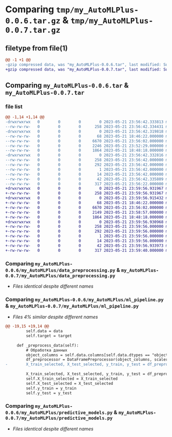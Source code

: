 # Comparing `tmp/my_AutoMLPlus-0.0.6.tar.gz` & `tmp/my_AutoMLPlus-0.0.7.tar.gz`

## filetype from file(1)

```diff
@@ -1 +1 @@
-gzip compressed data, was "my_AutoMLPlus-0.0.6.tar", last modified: Sun May 21 23:56:42 2023, max compression
+gzip compressed data, was "my_AutoMLPlus-0.0.7.tar", last modified: Sun May 21 23:59:56 2023, max compression
```

## Comparing `my_AutoMLPlus-0.0.6.tar` & `my_AutoMLPlus-0.0.7.tar`

### file list

```diff
@@ -1,14 +1,14 @@
-drwxrwxrwx   0        0        0        0 2023-05-21 23:56:42.333813 my_AutoMLPlus-0.0.6/
--rw-rw-rw-   0        0        0      258 2023-05-21 23:56:42.334431 my_AutoMLPlus-0.0.6/PKG-INFO
-drwxrwxrwx   0        0        0        0 2023-05-21 23:56:42.319818 my_AutoMLPlus-0.0.6/my_AutoMLPlus/
--rw-rw-rw-   0        0        0       68 2023-05-21 18:46:22.000000 my_AutoMLPlus-0.0.6/my_AutoMLPlus/__init__.py
--rw-rw-rw-   0        0        0     6670 2023-05-21 23:56:02.000000 my_AutoMLPlus-0.0.6/my_AutoMLPlus/data_preprocessing.py
--rw-rw-rw-   0        0        0     2246 2023-05-21 23:52:29.000000 my_AutoMLPlus-0.0.6/my_AutoMLPlus/ml_pipeline.py
--rw-rw-rw-   0        0        0     1864 2023-05-21 18:48:18.000000 my_AutoMLPlus-0.0.6/my_AutoMLPlus/predictive_models.py
-drwxrwxrwx   0        0        0        0 2023-05-21 23:56:42.332816 my_AutoMLPlus-0.0.6/my_AutoMLPlus.egg-info/
--rw-rw-rw-   0        0        0      258 2023-05-21 23:56:42.000000 my_AutoMLPlus-0.0.6/my_AutoMLPlus.egg-info/PKG-INFO
--rw-rw-rw-   0        0        0      292 2023-05-21 23:56:42.000000 my_AutoMLPlus-0.0.6/my_AutoMLPlus.egg-info/SOURCES.txt
--rw-rw-rw-   0        0        0        1 2023-05-21 23:56:42.000000 my_AutoMLPlus-0.0.6/my_AutoMLPlus.egg-info/dependency_links.txt
--rw-rw-rw-   0        0        0       14 2023-05-21 23:56:42.000000 my_AutoMLPlus-0.0.6/my_AutoMLPlus.egg-info/top_level.txt
--rw-rw-rw-   0        0        0       42 2023-05-21 23:56:42.335809 my_AutoMLPlus-0.0.6/setup.cfg
--rw-rw-rw-   0        0        0      317 2023-05-21 23:56:22.000000 my_AutoMLPlus-0.0.6/setup.py
+drwxrwxrwx   0        0        0        0 2023-05-21 23:59:56.931967 my_AutoMLPlus-0.0.7/
+-rw-rw-rw-   0        0        0      258 2023-05-21 23:59:56.931967 my_AutoMLPlus-0.0.7/PKG-INFO
+drwxrwxrwx   0        0        0        0 2023-05-21 23:59:56.915432 my_AutoMLPlus-0.0.7/my_AutoMLPlus/
+-rw-rw-rw-   0        0        0       68 2023-05-21 18:46:22.000000 my_AutoMLPlus-0.0.7/my_AutoMLPlus/__init__.py
+-rw-rw-rw-   0        0        0     6670 2023-05-21 23:56:02.000000 my_AutoMLPlus-0.0.7/my_AutoMLPlus/data_preprocessing.py
+-rw-rw-rw-   0        0        0     2149 2023-05-21 23:58:57.000000 my_AutoMLPlus-0.0.7/my_AutoMLPlus/ml_pipeline.py
+-rw-rw-rw-   0        0        0     1864 2023-05-21 18:48:18.000000 my_AutoMLPlus-0.0.7/my_AutoMLPlus/predictive_models.py
+drwxrwxrwx   0        0        0        0 2023-05-21 23:59:56.930968 my_AutoMLPlus-0.0.7/my_AutoMLPlus.egg-info/
+-rw-rw-rw-   0        0        0      258 2023-05-21 23:59:56.000000 my_AutoMLPlus-0.0.7/my_AutoMLPlus.egg-info/PKG-INFO
+-rw-rw-rw-   0        0        0      292 2023-05-21 23:59:56.000000 my_AutoMLPlus-0.0.7/my_AutoMLPlus.egg-info/SOURCES.txt
+-rw-rw-rw-   0        0        0        1 2023-05-21 23:59:56.000000 my_AutoMLPlus-0.0.7/my_AutoMLPlus.egg-info/dependency_links.txt
+-rw-rw-rw-   0        0        0       14 2023-05-21 23:59:56.000000 my_AutoMLPlus-0.0.7/my_AutoMLPlus.egg-info/top_level.txt
+-rw-rw-rw-   0        0        0       42 2023-05-21 23:59:56.933973 my_AutoMLPlus-0.0.7/setup.cfg
+-rw-rw-rw-   0        0        0      317 2023-05-21 23:59:40.000000 my_AutoMLPlus-0.0.7/setup.py
```

### Comparing `my_AutoMLPlus-0.0.6/my_AutoMLPlus/data_preprocessing.py` & `my_AutoMLPlus-0.0.7/my_AutoMLPlus/data_preprocessing.py`

 * *Files identical despite different names*

### Comparing `my_AutoMLPlus-0.0.6/my_AutoMLPlus/ml_pipeline.py` & `my_AutoMLPlus-0.0.7/my_AutoMLPlus/ml_pipeline.py`

 * *Files 4% similar despite different names*

```diff
@@ -19,15 +19,14 @@
         self.data = data
         self.target = target
 
     def _preprocess_data(self):
         # Обработка данных
         object_columns = self.data.columns[self.data.dtypes == "object"]
         df_preprocessor = DataFramePreprocessor(object_columns, scaler=StandardScaler(), imputer=SimpleImputer())
-        X_train_selected, X_test_selected, y_train, y_test = df_preprocessor.process(self.data)
 
         X_train_selected, X_test_selected, y_train, y_test = df_preprocessor.process(self.data, self.target)
         self.X_train_selected = X_train_selected
         self.X_test_selected = X_test_selected
         self.y_train = y_train
         self.y_test = y_test
```

### Comparing `my_AutoMLPlus-0.0.6/my_AutoMLPlus/predictive_models.py` & `my_AutoMLPlus-0.0.7/my_AutoMLPlus/predictive_models.py`

 * *Files identical despite different names*

